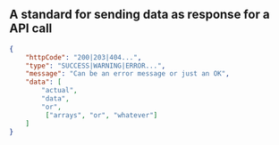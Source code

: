 ## A standard for sending data as response for a API call

```json
{
    "httpCode": "200|203|404...",
    "type": "SUCCESS|WARNING|ERROR...",
    "message": "Can be an error message or just an OK",
    "data": [
        "actual",
        "data",
        "or", 
         ["arrays", "or", "whatever"]
    ]
}
```
